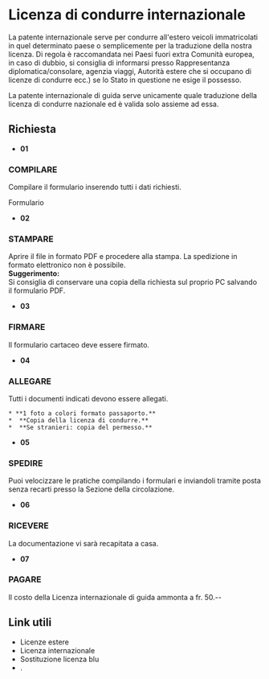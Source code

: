 #  Licenza di condurre internazionale

La patente internazionale serve per condurre all'estero veicoli immatricolati
in quel determinato paese o semplicemente per la traduzione della nostra
licenza. Di regola è raccomandata nei Paesi fuori extra Comunità europea, in
caso di dubbio, si consiglia di informarsi presso Rappresentanza
diplomatica/consolare, agenzia viaggi, Autorità estere che si occupano di
licenze di condurre ecc.) se lo Stato in questione ne esige il possesso.

La patente internazionale di guida serve unicamente quale traduzione della
licenza di condurre nazionale ed è valida solo assieme ad essa.

## Richiesta

  * **01**

###  COMPILARE

Compilare il formulario inserendo tutti i dati richiesti.  
  
Formulario

  *  **02**

###  STAMPARE

Aprire il file in formato PDF e procedere alla stampa. La spedizione in
formato elettronico non è possibile.  
**Suggerimento:**  
Si consiglia di conservare una copia della richiesta sul proprio PC salvando
il formulario PDF.

  * **03**

###  FIRMARE

Il formulario cartaceo deve essere firmato.

  * **04**

###  ALLEGARE

Tutti i documenti indicati devono essere allegati.

    * **1 foto a colori formato passaporto.**
    *  **Copia della licenza di condurre.**
    *  **Se stranieri: copia del permesso.**

  *  **05**

###  SPEDIRE

Puoi velocizzare le pratiche compilando i formulari e inviandoli tramite posta
senza recarti presso la Sezione della circolazione.

  * **06**

###  RICEVERE

La documentazione vi sarà recapitata a casa.

  * **07**

###  PAGARE

Il costo della Licenza internazionale di guida ammonta a fr. 50.--

## Link utili

  * Licenze estere
  * Licenza internazionale
  * Sostituzione licenza blu
  * .

